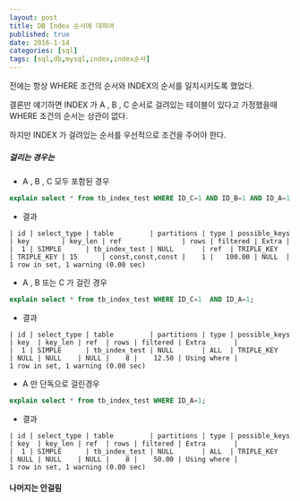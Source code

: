 ```yaml
---
layout: post
title: DB Index 순서에 대하여
published: true
date: 2016-1-14
categories: [sql]
tags: [sql,db,mysql,index,index순서]
---
```


전에는 항상 WHERE 조건의 순서와 INDEX의 순서를 일치시키도록 했었다.

결론만 얘기하면 INDEX 가 A , B , C 순서로 걸려있는 테이블이 있다고 가정했을때 WHERE 조건의 순서는 상관이 없다.

하지만 INDEX 가 걸려있는 순서를 우선적으로 조건을 주어야 한다.

##### 걸리는 경우는
* A , B , C 모두 포함된 경우
```sql
explain select * from tb_index_test WHERE ID_C=1 AND ID_B=1 AND ID_A=1;
```
* 결과
```
| id | select_type | table         | partitions | type | possible_keys | key        | key_len | ref               | rows | filtered | Extra |
|  1 | SIMPLE      | tb_index_test | NULL       | ref  | TRIPLE_KEY    | TRIPLE_KEY | 15      | const,const,const |    1 |   100.00 | NULL  |
1 row in set, 1 warning (0.00 sec)
```

* A , B 또는 C 가 걸린 경우
```sql
explain select * from tb_index_test WHERE ID_C=1  AND ID_A=1;
```
* 결과
```
| id | select_type | table         | partitions | type | possible_keys | key  | key_len | ref  | rows | filtered | Extra       |
|  1 | SIMPLE      | tb_index_test | NULL       | ALL  | TRIPLE_KEY    | NULL | NULL    | NULL |    8 |    12.50 | Using where |
1 row in set, 1 warning (0.00 sec)
```

* A 만 단독으로 걸린경우
```sql
explain select * from tb_index_test WHERE ID_A=1;
```
* 결과
```
| id | select_type | table         | partitions | type | possible_keys | key  | key_len | ref  | rows | filtered | Extra       |
|  1 | SIMPLE      | tb_index_test | NULL       | ALL  | TRIPLE_KEY    | NULL | NULL    | NULL |    8 |    50.00 | Using where |
1 row in set, 1 warning (0.00 sec)
```

#### 나머지는 안걸림
